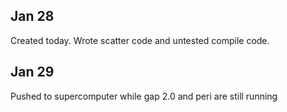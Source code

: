 ## Jan 28

Created today. Wrote scatter code and untested compile code.

## Jan 29

Pushed to supercomputer while gap 2.0 and peri are still running